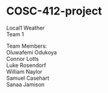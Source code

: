 # COSC-412-project
Local1 Weather  
Team 1  
  
Team Members:  
Oluwafemi Odukoya   
Connor Lotts  
Luke Rosendorf  
William Naylor  
Samuel Casehart  
Sanaa Jamison  
